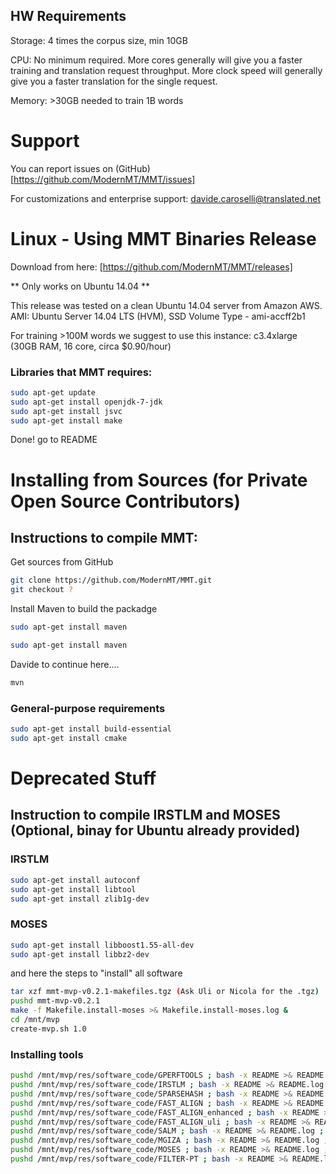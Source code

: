 ## HW Requirements

Storage: 4 times the corpus size, min 10GB 

CPU: No minimum required. 
  More cores generally will give you a faster training and translation request throughput. 
  More clock speed will generally give you a faster translation for the single request.

Memory: >30GB needed to train 1B words

# Support

You can report issues on (GitHub)[https://github.com/ModernMT/MMT/issues] 

For customizations and enterprise support: davide.caroselli@translated.net

# Linux - Using MMT Binaries Release

Download from here: [https://github.com/ModernMT/MMT/releases]

** Only works on Ubuntu 14.04 **

This release was tested on a clean Ubuntu 14.04 server from Amazon AWS.
AMI: Ubuntu Server 14.04 LTS (HVM), SSD Volume Type -  ami-accff2b1

For training >100M words we suggest to use this instance: 
c3.4xlarge (30GB RAM, 16 core, circa $0.90/hour)

### Libraries that MMT requires:

```bash
sudo apt-get update
sudo apt-get install openjdk-7-jdk
sudo apt-get install jsvc
sudo apt-get install make 

```

Done! go to README 

# Installing from Sources (for Private Open Source Contributors)

## Instructions to compile MMT:

Get sources from GitHub

```bash
git clone https://github.com/ModernMT/MMT.git
git checkout ?
```

Install Maven to build the packadge

```bash
sudo apt-get install maven 
```

```bash
sudo apt-get install maven 
```

Davide to continue here....


```bash
mvn 
```

### General-purpose requirements

```bash
sudo apt-get install build-essential
sudo apt-get install cmake
```

# Deprecated Stuff

## Instruction to compile IRSTLM and MOSES (Optional, binay for Ubuntu already provided)

### IRSTLM

```bash
sudo apt-get install autoconf
sudo apt-get install libtool
sudo apt-get install zlib1g-dev
```

### MOSES

```bash
sudo apt-get install libboost1.55-all-dev
sudo apt-get install libbz2-dev
```

and here the steps to "install" all software

```bash
tar xzf mmt-mvp-v0.2.1-makefiles.tgz (Ask Uli or Nicola for the .tgz)
pushd mmt-mvp-v0.2.1
make -f Makefile.install-moses >& Makefile.install-moses.log &
cd /mnt/mvp
create-mvp.sh 1.0
```

### Installing tools

```bash
pushd /mnt/mvp/res/software_code/GPERFTOOLS ; bash -x README >& README.log ; popd
pushd /mnt/mvp/res/software_code/IRSTLM ; bash -x README >& README.log ; popd
pushd /mnt/mvp/res/software_code/SPARSEHASH ; bash -x README >& README.log ; popd
pushd /mnt/mvp/res/software_code/FAST_ALIGN ; bash -x README >& README.log ; popd
pushd /mnt/mvp/res/software_code/FAST_ALIGN_enhanced ; bash -x README >& README.log ; popd
pushd /mnt/mvp/res/software_code/FAST_ALIGN_uli ; bash -x README >& README.log ; popd
pushd /mnt/mvp/res/software_code/SALM ; bash -x README >& README.log ; popd
pushd /mnt/mvp/res/software_code/MGIZA ; bash -x README >& README.log ; popd
pushd /mnt/mvp/res/software_code/MOSES ; bash -x README >& README.log ; popd
pushd /mnt/mvp/res/software_code/FILTER-PT ; bash -x README >& README.log ; popd
```
